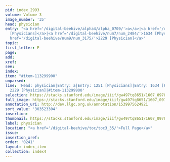 ```yaml
---
pid: index_2993
volume: Volume 3
image_number: '35'
head: physician
entry: "<a href='/digital-beehive/alpha4/alpha_0709/'>a</a>|<a href='/digital-beehive/num6/num_1734/'>1251
  [Physicians]</a>|<a href='/digital-beehive/num7/num_2484/'>1634 [Physician]</a>|<a
  href='/digital-beehive/num9/num_3175/'>2229 [Physician]</a>"
topic:
first_letter: P
page:
add:
xref:
see:
index:
item: "#item-113299900"
unparsed:
line: 'Head: physician|Entry: a|Entry: 1251 [Physicians]|Entry: 1634 [Physician]|Entry:
  2229 [Physician]|#item-113299900'
selection: https://stacks.stanford.edu/image/iiif/gw497tq8651/1607_0978/858,3304,746,151/full/0/default.jpg
full_image: https://stacks.stanford.edu/image/iiif/gw497tq8651/1607_0978/full/full/0/default.jpg
annotation_uri: http://dev.llgc.org.uk/annotation/1539975624921
sort_value: '303523304'
insertion:
thumbnail: https://stacks.stanford.edu/image/iiif/gw497tq8651/1607_0978/858,3304,746,151/150,/0/default.jpg
label: physician
location: "<a href='/digital-beehive/toc/toc3_35/'>Full Page</a>"
issue:
insertion_xref:
order: '0241'
layout: index_item
collection: index4
---
```

